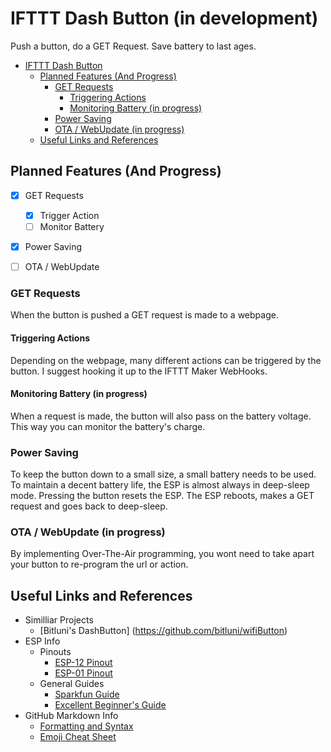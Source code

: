 # IFTTT Dash Button (in development)
Push a button, do a GET Request. Save battery to last ages.

- [IFTTT Dash Button](#ifttt-dash-button)
    - [Planned Features (And Progress)](#planned-features-and-progress)
        - [GET Requests](#get-requests)
            - [Triggering Actions](#triggering-actions)
            - [Monitoring Battery (in progress)](#monitoring-battery-in-progress)
        - [Power Saving](#power-saving)
        - [OTA / WebUpdate (in progress)](#ota-webupdate-in-progress)
    - [Useful Links and References](#useful-links-and-references)

## Planned Features (And Progress)
 - [X] GET Requests
    - [X] Trigger Action
    - [ ] Monitor Battery
 - [X] Power Saving
 - [ ] OTA / WebUpdate


### GET Requests
When the button is pushed a GET request is made to a webpage.
#### Triggering Actions
Depending on the webpage, many different actions can be triggered by the button. I suggest hooking it up to the IFTTT Maker WebHooks.
#### Monitoring Battery (in progress)
When a request is made, the button will also pass on the battery voltage. This way you can monitor the battery's charge.

### Power Saving
To keep the button down to a small size, a small battery needs to be used. To maintain a decent battery life, the ESP is almost always in deep-sleep mode. Pressing the button resets the ESP. The ESP reboots, makes a GET request and goes back to deep-sleep.

### OTA / WebUpdate (in progress)
By implementing Over-The-Air programming, you wont need to take apart your button to re-program the url or action.

## Useful Links and References
- Similliar Projects
    - [Bitluni's DashButton] (https://github.com/bitluni/wifiButton)
- ESP Info
    - Pinouts
        - [ESP-12 Pinout](https://esp8266.github.io/Arduino/versions/2.0.0/doc/esp12.png)
        - [ESP-01 Pinout](https://os.mbed.com/media/uploads/sschocke/esp8266-pinout_etch_copper_top.png)
    - General Guides
        - [Sparkfun Guide](https://learn.sparkfun.com/tutorials/esp8266-thing-hookup-guide/using-the-arduino-addon)
        - [Excellent Beginner's Guide](https://github.com/tttapa/ESP8266)
- GitHub Markdown Info
    - [Formatting and Syntax](https://help.github.com/articles/basic-writing-and-formatting-syntax/)
    - [Emoji Cheat Sheet](https://www.webpagefx.com/tools/emoji-cheat-sheet/)